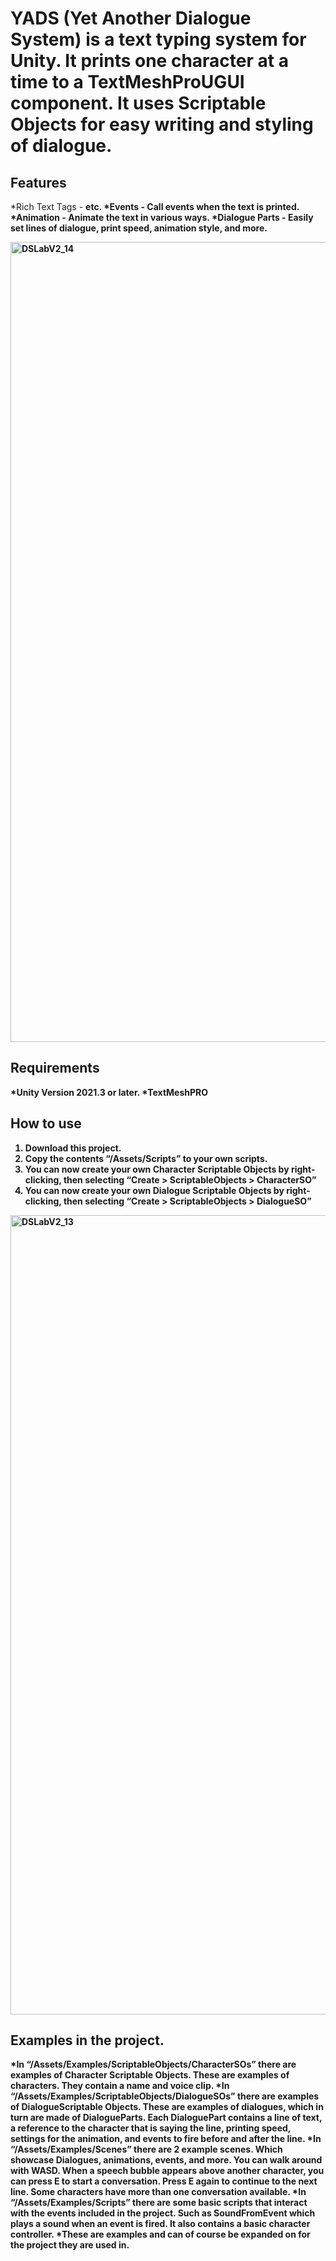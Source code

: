 # YADS (Yet Another Dialogue System) is a text typing system for Unity. It prints one character at a time to a TextMeshProUGUI component. It uses Scriptable Objects for easy writing and styling of dialogue.

## Features
*Rich Text Tags - <b> <size> <color> etc.
*Events - Call events when the text is printed.
*Animation - Animate the text in various ways.
*Dialogue Parts - Easily set lines of dialogue, print speed, animation style, and more.

<img width="1280" alt="DSLabV2_14" src="https://github.com/user-attachments/assets/5806ae00-4299-47fa-a04c-84387ae55509">

## Requirements
*Unity Version 2021.3 or later.
*TextMeshPRO

## How to use
1. Download this project.
2. Copy the contents “/Assets/Scripts” to your own scripts.
3. You can now create your own Character Scriptable Objects by right-clicking, then selecting “Create > ScriptableObjects > CharacterSO”
4. You can now create your own Dialogue Scriptable Objects by right-clicking, then selecting “Create > ScriptableObjects > DialogueSO”

<img width="1279" alt="DSLabV2_13" src="https://github.com/user-attachments/assets/26f91766-eedb-47b5-b7e6-ff50da745c4a">

## Examples in the project.
*In “/Assets/Examples/ScriptableObjects/CharacterSOs” there are examples of Character Scriptable Objects. These are examples of characters. They contain a name and voice clip.
*In “/Assets/Examples/ScriptableObjects/DialogueSOs” there are examples of DialogueScriptable Objects. These are examples of dialogues, which in turn are made of DialogueParts. Each DialoguePart contains a line of text, a reference to the character that is saying the line, printing speed, settings for the animation, and events to fire before and after the line.
*In “/Assets/Examples/Scenes” there are 2 example scenes. Which showcase Dialogues, animations, events, and more. You can walk around with WASD. When a speech bubble appears above another character, you can press E to start a conversation. Press E again to continue to the next line. Some characters have more than one conversation available.
*In “/Assets/Examples/Scripts” there are some basic scripts that interact with the events included in the project. Such as SoundFromEvent which plays a sound when an event is fired. It also contains a basic character controller.
*These are examples and can of course be expanded on for the project they are used in.
